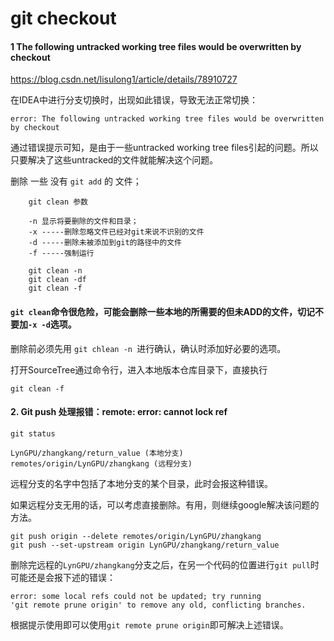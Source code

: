 # git checkout

#### 1 The following untracked working tree files would be overwritten by checkout

https://blog.csdn.net/lisulong1/article/details/78910727

在IDEA中进行分支切换时，出现如此错误，导致无法正常切换：

```
error: The following untracked working tree files would be overwritten by checkout
```

通过错误提示可知，是由于一些untracked working tree files引起的问题。所以只要解决了这些untracked的文件就能解决这个问题。



删除 一些 没有 `git add` 的 文件；

```shell
    git clean 参数 
    
    -n 显示将要删除的文件和目录；
    -x -----删除忽略文件已经对git来说不识别的文件
    -d -----删除未被添加到git的路径中的文件
    -f -----强制运行

    git clean -n
    git clean -df
    git clean -f
```



#### `git clean`命令很危险，可能会删除一些本地的所需要的但未ADD的文件，切记不要加`-x -d`选项。

删除前必须先用 `git chlean -n `进行确认，确认时添加好必要的选项。



打开SourceTree通过命令行，进入本地版本仓库目录下，直接执行

```shell
git clean -f
```





#### 2. Git push 处理报错：remote: error: cannot lock ref

```shell
git status

LynGPU/zhangkang/return_value (本地分支)
remotes/origin/LynGPU/zhangkang (远程分支)
```



远程分支的名字中包括了本地分支的某个目录，此时会报这种错误。

如果远程分支无用的话，可以考虑直接删除。有用，则继续google解决该问题的方法。

```shell
git push origin --delete remotes/origin/LynGPU/zhangkang
git push --set-upstream origin LynGPU/zhangkang/return_value
```



删除完远程的`LynGPU/zhangkang`分支之后，在另一个代码的位置进行`git pull`时可能还是会报下述的错误：

```
error: some local refs could not be updated; try running
'git remote prune origin' to remove any old, conflicting branches.
```

根据提示使用即可以使用`git remote prune origin`即可解决上述错误。
